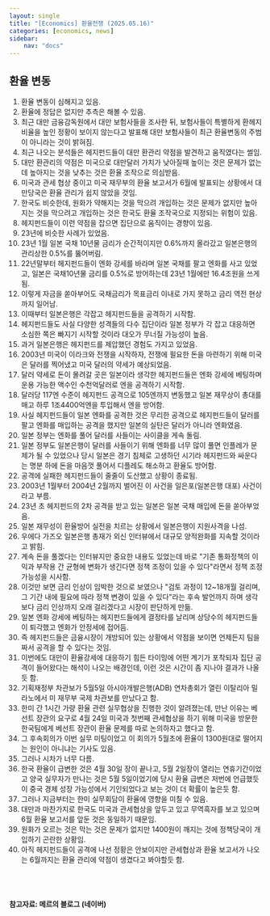 ```yaml
---
layout: single
title: "[Economics] 환율전쟁 (2025.05.16)"
categories: [economics, news]
sidebar:
    nav: "docs"
---
```


## 환율 변동
1. 환율 변동이 심해지고 있음.
1. 환율에 정답은 없지만 추측은 해볼 수 있음.
1. 최근 대만 금융감독원에서 대만 보험사들을 조사한 뒤, 보험사들이 특별하게 환헤지 비율을 높인 정황이 보이지 않는다고 발표해 대만 보험사들이 최근 환율변동의 주범이 아니라는 것이 밝혀짐.
1. 최근 나오는 분석들은 헤지펀드들이 대만 환관리 약점을 발견하고 움직였다는 썰임.
1. 대만 환관리의 약점은 미국으로 대만달러 가치가 낮아질때 높이는 것은 문제가 없는데 높아지는 것을 낮추는 것은 환율 조작으로 의심받음.
1. 미국과 관세 협상 중이고 미국 재무부의 환율 보고서가 6월에 발표되는 상황에서 대만당국은 환율 관리가 쉽지 않았을 것임.
1. 한국도 비슷한데, 원화가 약해지는 것을 막으려 개입하는 것은 문제가 없지만 높아지는 것을 막으려고 개입하는 것은 한국도 환율 조작국으로 지정되는 위험이 있음.
1. 헤지펀드들이 이런 약점을 잡으면 집단으로 움직이는 경향이 있음.
1. 23년에 비슷한 사례가 있었음.
1. 23년 1월 일본 국채 10년물 금리가 순간적이지만 0.6%까지 올라갔고 일본은행의 관리상한 0.5%를 뚫어버림.
1. 22년말부터 헤지펀드들이 엔화 강세를 바라며 일본 국채를 팔고 엔화를 사고 있었고, 일본은 국채10년물 금리를 0.5%로 방어하는데 23년 1월에만 16.4조원을 쓰게 됨.
1. 이렇게 자금을 쏟아부어도 국채금리가 목표금리 이내로 가지 못하고 금리 역전 현상까지 일어남.
1. 이때부터 일본은행은 각잡고 헤지펀드들을 공격하기 시작함.
1. 헤지펀드들도 사실 다양한 성격들의 다수 집단이라 일본 정부가 각 잡고 대응하면 소심한 쪽은 빠지기 시작할 것이라 대오가 무너질 가능성이 높음.
1. 과거 일본은행은 헤지펀드를 제압했던 경험도 가지고 있었음.
1. 2003년 미국이 이라크와 전쟁을 시작하자, 전쟁에 필요한 돈을 마련하기 위해 미국은 달러를 찍어냈고 미국 달러의 약세가 예상되었음.
1. 달러 약세로 돈이 몰려갈 곳은 일본이라 생각한 헤지펀드들은 엔화 강세에 베팅하며 운용 가능한 액수인 수천억달러로 엔을 공격하기 시작함.
1. 달러당 117엔 수준이 헤지펀드 공격으로 105엔까지 변동했고 일본 재무상이 총대를 매고 하루 1조4400억엔을 투입해서 엔을 방어함.
1. 사실 헤지펀드들이 일본 엔화를 공격한 것은 무리한 공격으로 헤지펀드들이 달러를 팔고 엔화를 매입하는 공격을 했지만 일본의 실탄은 달러가 아니라 엔화였음.
1. 일본 정부는 엔화를 풀어 달러를 사들이는 사이클을 게속 돌림.
1. 일본 정부도 일본은행이 달러를 사들이기 위해 엔화를 너무 많이 풀면 인플레가 문제가 될 수 있었으나 당시 일본은 경기 침체로 고생하던 시기라 헤지펀드와 싸운다는 명분 하에 돈을 마음껏 풀어서 디플레도 해소하고 환율도 방어함.
1. 공격에 실패한 헤지펀드들이 줄줄이 도산했고 상황이 종료됨.
1. 2003년 1월부터 2004년 2월까지 벌어진 이 사건을 일은포(일본은행 대포) 사건이라고 부름.
1. 23년 초 헤지펀드의 2차 공격을 받고 있는 일본은 일본 국채 매입에 돈을 쏟아부었음.
1. 일본 재무성이 환율방어 실전을 치르는 상황에서 일본은행이 지원사격을 나섬.
1. 우에다 가즈오 일본은행 총재가 외신 인터뷰에서 대규모 양적완화를 지속할 것이라고 밝힘.
1. 계속 돈을 풀겠다는 인터뷰지만 중요한 내용도 있었는데 바로 "기존 통화정책의 이익과 부작용 간 균형에 변화가 생긴다면 정책 조정이 있을 수 있다"라면서 정책 조정 가능성을 시사함.
1. 이것만 보면 금리 인상이 임박한 것으로 보였으나 "검토 과정이 12~18개월 걸리며, 그 기간 내에 필요에 따라 정책 변경이 있을 수 있다"라는 후속 발언까지 하며 생각보다 금리 인상까지 오래 걸리겠다고 시장이 판단하게 만듦.
1. 일본 엔화 강세에 베팅하는 헤지펀드들에게 결정타를 날리며 상당수의 헤지펀드들이 퇴각했고 엔화가 안정세에 접어듬.
1. 즉 헤지펀드들은 금융시장이 개방되어 있는 상황에서 약점을 보이면 언제든지 팀을 짜서 공격을 할 수 있다는 것임.
1. 이번에도 대만이 환율강세에 대응하기 힘든 타이밍에 어떤 계기가 포착되자 집단 공격이 들어왔다는 해석이 나오는 배경인데, 이런 것은 시간이 좀 지나야 결과가 나올듯 함.
1. 기획재정부 차관보가 5월5일 아시아개발은행(ADB) 연차총회가 열린 이탈리아 밀라노에서 미 재무부 국제 차관보를 만났다고 함.
1. 한미 간 1시간 가량 환율 관련 실무협상을 진행한 것이 알려졌는데, 만난 이유는 베선트 장관의 요구로 4월 24일 미국과 첫번째 관세협상을 하기 위해 미국을 방문한 한국팀에게 베선트 장관이 환율 문제를 따로 논의하자고 했다고 함.
1. 그 후속회의가 이번 실무 미팅이었고 이 회의가 5월초에 환율이 1300원대로 떨어지는 원인이 아니냐는 기사도 있음.
1. 그러나 시차가 너무 다름.
1. 한국 환율이 급변한 것은 4월 30일 장이 끝나고, 5월 2일장이 열리는 연휴기간이었고 양국 실무자가 만나는 것은 5월 5일이었기에 당시 환율 급변은 저번에 언급했듯이 중국 경제 성장 가능성에서 기인되었다고 보는 것이 더 확률이 높은듯 함.
1. 그러나 지금부터는 한미 실무회담이 환율에 영향을 미칠 수 있음.
1. 대만과 마찬가지로 한국도 미국과 관세협상을 앞두고 있고 무역흑자를 보고 있으며 6월 환율 보고서를 앞둔 것은 동일하기 때문임.
1. 원화가 오르는 것은 막는 것은 문제가 없지만 1400원이 깨지는 것에 정책당국이 개입하기 곤란한 상황임.
1. 아직 헤지펀드들이 공격에 나선 정황은 안보이지만 관세협상과 환율 보고서가 나오는 6월까지는 환율 관리에 약점이 생겼다고 봐야할듯 함.



<br/>
<br/>

#### 참고자료: 메르의 블로그 (네이버)